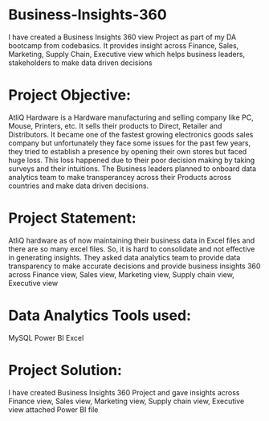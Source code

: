 # Business-Insights-360
I have created a Business Insights 360 view Project as part of my DA bootcamp from codebasics. It provides insight across Finance, Sales, Marketing, Supply Chain, Executive view which helps business leaders, stakeholders to make data driven decisions

# Project Objective:
AtliQ Hardware is a Hardware manufacturing and selling company like PC, Mouse, Printers, etc. It sells their products to Direct, Retailer and Distributors. It became one of the fastest growing electronics goods sales company but unfortunately they face some issues for the past few years, they tried to establish a presence by opening their own stores but faced huge loss. This loss happened due to their poor decision making by taking surveys and their intuitions. The Business leaders planned to onboard data analytics team to make transperancey across their Products across countries and make data driven decisions.

# Project Statement: 
AtliQ hardware as of now maintaining their business data in Excel files and there are so many excel files. So, it is hard to consolidate and not effective in generating insights. They asked data analytics team to provide data transparency to make accurate decisions and provide business insights 360 across Finance view, Sales view, Marketing view, Supply chain view, Executive view

# Data Analytics Tools used:
MySQL
Power BI
Excel

# Project Solution:
I have created Business Insights 360 Project and gave insights across Finance view, Sales view, Marketing view, Supply chain view, Executive view attached Power BI file
